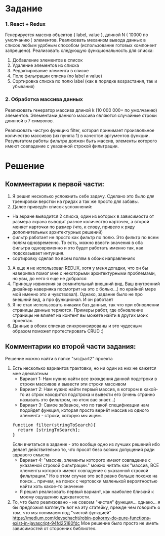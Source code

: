 # Задание
### 1. React + Redux
Генерируется массив объектов  { label, value }, длиной N ( 10000 по умолчанию ) элементов.
Реализовать механизм вывода данных в список любым удобным способом (использование готовых компонент запрещено).
Реализовать следующую функциональность для списка:
1. Добавление элементов в список
2. Удаление элементов из списка
3. Редактирование элемента в списке
4. Поле фильтрации списка (по label и value)
5. Сортировка списка по полю label (как в порядке возрастания, так и убывания)

### 2. Обработка массива данных
Реализовать генератор  массива  длиной k (10 000 000+ по умолчанию) элементов. Элементами данного массива являются случайные строки длинной в 7 символов.

Реализовать чистую функцию filter, которая принимает произвольное количество массивов (из пункта 1) в качестве аргументов функции. Результатом работы фильтра должен быть массив, элементы которого  имеют совпадение с указанной строкой фильтрации.

# Решение
## Комментарии к первой части:
1. Я решил несколько усложнить себе задачу. Сделано это было для тренировки верстки
на гридах а так же просто для забавы.
2. Далее приведён список усложнений:
- На экране выводится 2 списка, один из которых в зависимости от размера экрана выводит
разное количество карточек, а второй меняет карточки по размер (что, к слову, привело
к ряду дополнительных архитектурных решений)
- фильтр работает не просто как фильтр по полю. Это фильтр по всем полям одновременно. То есть,
можно ввести значения в оба фильтра одновременно и это будет работать именно так, как
подсказывает интуиция.
- сортировку сделал по всем полям в обоих направлениях
3. А еще я не использовал REDUX, хотя у меня догадки, что он бы
наверняка помог мне с некоторыми архитектурными проблемами, но увы,
до него я еще не добрался
4. Приношу извинения за сомнительный внешний вид. Ваш внутренний дизайнер наверняка
посмотрит на это с болью...) по крайней мере мой именно это и чувствовал). Однако, задание
было не про внешний вид, а про функционал. И он работает
5. Я не стал использовать никаких баз данных, так что при обновлении страницы данные
теряются. Примеры работ, где обновление страницы не влияет на контент вы можете найти
в других моих проектах.
6. Данные в обоих списках синхронизированы и это чудесным образом
поможет протестировать CRUD :)


## Комментарии ко второй части задания:
Решение можно найти в папке "src/part2" проекта
1. Есть несколько вариантов трактовки, но ни один из них не кажется мне адекватным
   - Вариант 1: Нам нужно найти все вхождения данной подстроки в строки массивов и вывести эти строки массивом
   - Вариант 2: Нам нужно найти первый массив, в котором в какой-то из строк находится подстрока и вывести его (очень странно называть это фильтром, но ктож вас знает...)
   - Вариант 3: Самое забавное, что по такой спецификации нам подойдет функция, которая просто вернёт массив из одного элемента - строки, которую мы ищем.
   <pre>
   function filter(stringToSearch){
     return [stringToSearch];
   }
   </pre>
   Если вчитаться в задание - это вообще одно из лучших решений ибо делает действительно то, что просят безо всяких допущений ради здравого смысла
   - Вариант 4: "массив, элементы которого  имеют совпадение с указанной строкой фильтрации." можно читать как "массив, ВСЕ элементы которого  имеют совпадение с указанной строкой фильтрации."
   Но в этом случае это всё равно больше похоже на поиск... причем, на поиск с чертовски маленькой вероятностью найти хоть какое-то значение
   - Я решил реализовать первый вариант, как наиболее близкий к моему ощущению адекватности.
2. То, что было реализовано - не совсем "чистая" функция... однако... я бы предложил взглянуть
вот на эту статейку, прежде чем говорить о том, что мы понимаем под "чистой функцией"
https://medium.com/devschacht/robin-pokorny-do-pure-functions-exist-in-javascript-94fd25180fdc
Мое решение было просто не иметь зависимостей от сторонних библиотек.
